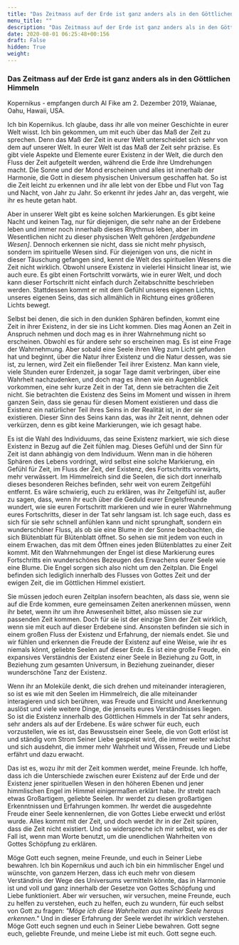 ```yaml
---
title: "Das Zeitmass auf der Erde ist ganz anders als in den Göttlichen Himmeln"
menu_title: ""
description: "Das Zeitmass auf der Erde ist ganz anders als in den Göttlichen Himmeln"
date: 2020-08-01 06:25:48+00:156
draft: False
hidden: True
weight:
---
```

### Das Zeitmass auf der Erde ist ganz anders als in den Göttlichen Himmeln

Kopernikus - empfangen durch Al Fike am 2. Dezember 2019, Waianae, Oahu, Hawaii, USA.

Ich bin Kopernikus. Ich glaube, dass ihr alle von meiner Geschichte in eurer Welt wisst. Ich bin gekommen, um mit euch über das Maß der Zeit zu sprechen. Denn das Maß der Zeit in eurer Welt unterscheidet sich sehr von dem auf unserer Welt. In eurer Welt ist das Maß der Zeit sehr präzise. Es gibt viele Aspekte und Elemente eurer Existenz in der Welt, die durch den Fluss der Zeit aufgeteilt werden, während die Erde ihre Umdrehungen macht. Die Sonne und der Mond erscheinen und alles ist innerhalb der Harmonie, die Gott in diesem physischen Universum geschaffen hat. So ist die Zeit leicht zu erkennen und ihr alle lebt von der Ebbe und Flut von Tag und Nacht, von Jahr zu Jahr. So erkennt ihr jedes Jahr an, das vergeht, wie ihr es heute getan habt.

Aber in unserer Welt gibt es keine solchen Markierungen. Es gibt keine Nacht und keinen Tag, nur für diejenigen, die sehr nahe an der Erdebene leben und immer noch innerhalb dieses Rhythmus leben, aber im Wesentlichen nicht zu dieser physischen Welt gehören *[erdgebundene Wesen]*. Dennoch erkennen sie nicht, dass sie nicht mehr physisch, sondern im spirituelle Wesen sind. Für diejenigen von uns, die nicht in dieser Täuschung gefangen sind, kennt die Welt des spirituellen Wesens die Zeit nicht wirklich. Obwohl unsere Existenz in vielerlei Hinsicht linear ist, wie auch eure. Es gibt einen Fortschritt vorwärts, wie in eurer Welt, und doch kann dieser Fortschritt nicht einfach durch Zeitabschnitte beschrieben werden. Stattdessen kommt er mit dem Gefühl unseres eigenen Lichts, unseres eigenen Seins, das sich allmählich in Richtung eines größeren Lichts bewegt.

Selbst bei denen, die sich in den dunklen Sphären befinden, kommt eine Zeit in ihrer Existenz, in der sie ins Licht kommen. Dies mag Äonen an Zeit in Anspruch nehmen und doch mag es in ihrer Wahrnehmung nicht so erscheinen. Obwohl es für andere sehr so erscheinen mag. Es ist eine Frage der Wahrnehmung. Aber sobald eine Seele ihren Weg zum Licht gefunden hat und beginnt, über die Natur ihrer Existenz und die Natur dessen, was sie ist, zu lernen, wird Zeit ein fließender Teil ihrer Existenz. Man kann viele, viele Stunden eurer Erdenzeit, ja sogar Tage damit verbringen, über eine Wahrheit nachzudenken, und doch mag es ihnen wie ein Augenblick vorkommen, eine sehr kurze Zeit in der Tat, denn sie betrachten die Zeit nicht. Sie betrachten die Existenz des Seins im Moment und wissen in ihrem ganzen Sein, dass sie genau für diesen Moment existieren und dass die Existenz ein natürlicher Teil ihres Seins in der Realität ist, in der sie existieren. Dieser Sinn des Seins kann das, was ihr Zeit nennt, dehnen oder verkürzen, denn es gibt keine Markierungen, wie ich gesagt habe.

Es ist die Wahl des Individuums, das seine Existenz markiert, wie sich diese Existenz in Bezug auf die Zeit fühlen mag. Dieses Gefühl und der Sinn für Zeit ist dann abhängig von dem Individuum. Wenn man in die höheren Sphären des Lebens vordringt, wird selbst eine solche Markierung, ein Gefühl für Zeit, im Fluss der Zeit, der Existenz, des Fortschritts vorwärts, mehr verwässert. Im Himmelreich sind die Seelen, die sich dort innerhalb dieses besonderen Reiches befinden, sehr weit von eurem Zeitgefühl entfernt. Es wäre schwierig, euch zu erklären, was ihr Zeitgefühl ist, außer zu sagen, dass, wenn ihr euch über die Geduld eurer Engelsfreunde wundert, wie sie euren Fortschritt markieren und wie in eurer Wahrnehmung eures Fortschritts, dieser in der Tat sehr langsam ist. Ich sage euch, dass es sich für sie sehr schnell anfühlen kann und nicht sprunghaft, sondern ein wunderschöner Fluss, als ob sie eine Blume in der Sonne beobachten, die sich Blütenblatt für Blütenblatt öffnet. So sehen sie mit jedem von euch in einem Erwachen, das mit dem Öffnen eines jeden Blütenblattes zu einer Zeit kommt. Mit den Wahrnehmungen der Engel ist diese Markierung eures Fortschritts ein wunderschönes Bezeugen des Erwachens eurer Seele wie eine Blume. Die Engel sorgen sich also nicht um den Zeitplan. Die Engel befinden sich lediglich innerhalb des Flusses von Gottes Zeit und der ewigen Zeit, die im Göttlichen Himmel existiert.

Sie müssen jedoch euren Zeitplan insofern beachten, als dass sie, wenn sie auf die Erde kommen, eure gemeinsamen Zeiten anerkennen müssen, wenn ihr betet, wenn ihr um ihre Anwesenheit bittet, also müssen sie zur passenden Zeit kommen. Doch für sie ist der einzige Sinn der Zeit wirklich, wenn sie mit euch auf dieser Erdebene sind. Ansonsten befinden sie sich in einem großen Fluss der Existenz und Erfahrung, der niemals endet. Sie und wir fühlen und erkennen die Freude der Existenz auf eine Weise, wie ihr es niemals könnt, geliebte Seelen auf dieser Erde. Es ist eine große Freude, ein expansives Verständnis der Existenz einer Seele in Beziehung zu Gott, in Beziehung zum gesamten Universum, in Beziehung zueinander, dieser wunderschöne Tanz der Existenz.

Wenn ihr an Moleküle denkt, die sich drehen und miteinander interagieren, so ist es wie mit den Seelen im Himmelreich, die alle miteinander interagieren und sich berühren, was Freude und Einsicht und Anerkennung auslöst und viele weitere Dinge, die jenseits eures Verständnisses liegen. So ist die Existenz innerhalb des Göttlichen Himmels in der Tat sehr anders, sehr anders als auf der Erdebene. Es wäre schwer für euch, euch vorzustellen, wie es ist, das Bewusstsein einer Seele, die von Gott erlöst ist und ständig vom Strom Seiner Liebe gespeist wird, die immer weiter wächst und sich ausdehnt, die immer mehr Wahrheit und Wissen, Freude und Liebe erfährt und dazu erwacht.

Das ist es, wozu ihr mit der Zeit kommen werdet, meine Freunde. Ich hoffe, dass ich die Unterschiede zwischen eurer Existenz auf der Erde und der Existenz jener spirituellen Wesen in den höheren Ebenen und jener himmlischen Engel im Himmel einigermaßen erklärt habe. Ihr strebt nach etwas Großartigem, geliebte Seelen. Ihr werdet zu diesen großartigen Erkenntnissen und Erfahrungen kommen. Ihr werdet die ausgedehnte Freude einer Seele kennenlernen, die von Gottes Liebe erweckt und erlöst wurde. Alles kommt mit der Zeit, und doch werdet ihr in der Zeit spüren, dass die Zeit nicht existiert. Und so widerspreche ich mir selbst, wie es der Fall ist, wenn man Worte benutzt, um die unendlichen Wahrheiten von Gottes Schöpfung zu erklären.

Möge Gott euch segnen, meine Freunde, und euch in Seiner Liebe bewahren. Ich bin Kopernikus und auch ich bin ein himmlischer Engel und wünschte, von ganzem Herzen, dass ich euch mehr von diesem Verständnis der Wege des Universums vermitteln könnte, das in Harmonie ist und voll und ganz innerhalb der Gesetze von Gottes Schöpfung und Liebe funktioniert. Aber wir versuchen, wir versuchen, meine Freunde, euch zu helfen zu verstehen, euch zu helfen, euch zu wundern, für euch selbst von Gott zu fragen: *"Möge ich diese Wahrheiten aus meiner Seele heraus erkennen."* Und in dieser Erfahrung der Seele werdet ihr wirklich verstehen. Möge Gott euch segnen und euch in Seiner Liebe bewahren. Gott segne euch, geliebte Freunde, und meine Liebe ist mit euch. Gott segne euch.
